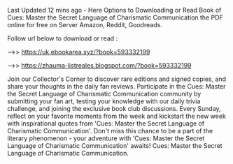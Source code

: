 Last Updated 12 mins ago - Here Options to Downloading or Read Book of Cues: Master the Secret Language of Charismatic Communication the PDF online for free on Server Amazon, Reddit, Goodreads.
 
Follow url below to download or read :
 
-->> https://uk.ebookarea.xyz/?book=593332199
 
-->> https://zhauma-listreales.blogspot.com/?book=593332199
 
Join our Collector's Corner to discover rare editions and signed copies, and share your thoughts in the daily fan reviews.
Participate in the Cues: Master the Secret Language of Charismatic Communication community by submitting your fan art, testing your knowledge with our daily trivia challenge, and joining the exclusive book club discussions.
Every Sunday, reflect on your favorite moments from the week and kickstart the new week with inspirational quotes from 'Cues: Master the Secret Language of Charismatic Communication'. Don't miss this chance to be a part of the literary phenomenon - your adventure with 'Cues: Master the Secret Language of Charismatic Communication' awaits! Cues: Master the Secret Language of Charismatic Communication.

